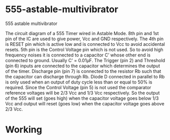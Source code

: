 # 555-astable-multivibrator
555 astable multivibrator 

The circuit diagram of a 555 Timer wired in Astable Mode. 8th pin and 1st pin of the IC are used to give power, Vcc and GND respectively. The 4th pin is RESET pin which is active low and is connected to Vcc to avoid accidental resets. 5th pin is the Control Voltage pin which is not used. So to avoid high frequency noises it is connected to a capacitor C’ whose other end is connected to ground. Usually C’ = 0.01μF. The Trigger (pin 2) and Threshold (pin 6) inputs are connected to the capacitor which determines the output of the timer. Discharge pin (pin 7) is connected to the resistor Rb such that the capacitor can discharge through Rb. Diode D connected in parallel to Rb is only used when an output of duty cycle less than or equal to 50% is required. 
Since the Control Voltage (pin 5) is not used the comparator reference voltages will be 2/3 Vcc and 1/3 Vcc respectively. So the output of the 555 will set (goes high) when the capacitor voltage goes below 1/3 Vcc and output will reset (goes low) when the capacitor voltage goes above 2/3 Vcc.
# Working
	
